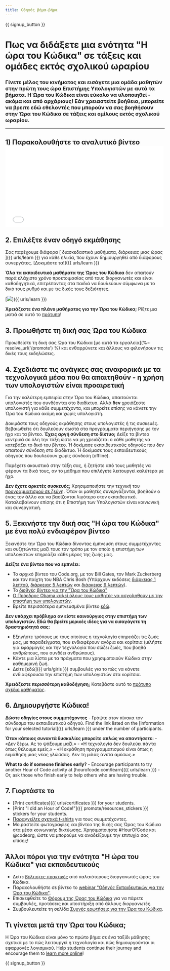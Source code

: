 ```yaml
---
title: Οδηγός βήμα-βήμα
---
```


{{ signup_button }}

# Πως να διδάξετε μια ενότητα "Η ώρα του Κώδικα" σε τάξεις και ομάδες εκτός σχολικού ωραρίου

### Γίνετε μέλος του κινήματος και εισάγετε μια ομάδα μαθητών στην πρώτη τους ώρα Επιστήμης Υπολογιστών με αυτά τα βήματα. Η Ώρα του Κώδικα είναι εύκολο να υλοποιηθεί - ακόμα και από αρχάριους! Εάν χρειαστείτε βοήθεια, μπορείτε να βρειτε  εδώ  εθελοντές που μπορούν να σας βοηθήσουν στην Ώρα του Κώδικα σε τάξεις και ομίλους εκτός σχολικού ωραρίου.</h3> 

* * *

## 1) Παρακολουθήστε το αναλυτικό βίντεο <iframe width="500" height="255" src="//www.youtube.com/embed/SrnvvWDm73k" frameborder="0" allowfullscreen mark="crwd-mark"></iframe> 

## 2. Επιλέξτε έναν οδηγό εκμάθησης

Σας παρέχουμε διάφορα [ διασκεδαστικά μαθήματα, διάρκειας μιας ώρας ]({{ urls/learn }}) για κάθε ηλικία, που έχουν δημιουργηθεί από διάφορους συνεργάτες. [Δοκιμάστε τα!]({{ urls/learn }})

**Όλα τα εκπαιδευτικά μαθήματα της Ώρας του Κώδικα** δεν απαιτούν παρά ελάχιστο χρόνο προετοιμασίας από τους διοργανωτές και είναι καθοδηγητικά, επιτρέποντας στα παιδιά να δουλεύουν σύμφωνα με το δικό τους ρυθμό και με τις δικές τους δεξιότητες.

[![](/images/fit-700/tutorials.png)]({{ urls/learn }})

**Χρειάζεστε ένα πλάνο μαθήματος για την Ώρα του Κώδικα;** Ρίξτε μια ματιά σε αυτό το [ πρότυπο](/files/AfterschoolEducatorLessonPlanOutline.docx)!

## 3. Προωθήστε τη δική σας Ώρα του Κώδικα

Προωθείστε τη δική σας Ώρα του Κώδικα [με αυτά τα εργαλεία](%= resolve_url('/promote') %) και ενθαρρύνετε και άλλους να φιλονήσουν τις δικές τους εκδηλώσεις.

## 4. Σχεδιάστε τις ανάγκες σας αναφορικά με τα τεχνολογικά μέσα που θα απαιτηθούν - η χρήση των υπολογιστών είναι προαιρετική

Για την καλύτερη εμπειρία στην Ώρα του Κώδικα, απαιτούνται υπολογιστές που συνδέονται στο διαδίκτυο. Αλλά **δεν** χρειάζεστε υπολογιστή για κάθε συμμετέχοντα, και μπορείτε επίσης να κάνετε την Ώρα του Κώδικα ακόμη και χωρίς υπολογιστή.

Δοκιμάστε τους οδηγούς εκμάθησης στους υπολογιστές ή τις συσκευές. Βεβαιωθείτε ότι δουλεύουν σωστά στα προγράμματα περιήγησης με τον ήχο και τα βίντεο. **Έχεις αργή σύνδεση στο δίκτυο;** Δείξε τα βίντεο κεντρικά σε όλη την τάξη ώστε να μη χρειάζεται ο κάθε μαθητής να κατεβάζει το δικό του βίντεο. Ή δοκίμασε εκπαιδευτικούς οδηγούς που δεν απαιτούν σύνδεση στο διαδίκτυο. Ή δοκίμασε τους εκπαιδευτικούς οδηγούς που δουλεύουν χωρίς σύνδεση (offline).

Παρέχετε ακουστικά στην τάξη σας, ή ζητήστε από τους μαθητές να φέρουν τα δικά τους, αν το μάθημα που επιλέγετε λειτουργεί καλύτερα με ήχο.

**Δεν έχετε αρκετές συσκευές;** Χρησιμοποιήστε την τεχνική του [προγραμματισμού σε ζεύγη](https://www.youtube.com/watch?v=vgkahOzFH2Q). Όταν οι μαθητές συνεργάζονται, βοηθούν ο ένας τον άλλο και να βασίζονται λιγότερο στον εκπαιδευτικό. Καταλαβαίνουν επίσης ότι η Επιστήμη των Υπολογιστών είναι κοινωνική και συνεργατική.

## 5. Ξεκινήστε την δική σας "Η ώρα του Κώδικα" με ένα πολύ ενδιαφέρον βίντεο

Ξεκινήστε την Ώρα του Κώδικα δίνοντας έμπνευση στους συμμετέχοντες και συζητώντας μαζί τους τον τρόπο με τον οποίο η επιστήμη των υπολογιστών επηρεάζει κάθε μέρος της ζωής μας.

**Δείξτε ένα βίντεο που να εμπνέει:**

- Το αρχικό βίντεο του Code.org, με τον Bill Gates, τον Mark Zuckerberg και τον παίχτη του ΝΒΑ Chris Bosh (Υπάρχουν εκδόσεις [διάρκειας 1 λεπτού](https://www.youtube.com/watch?v=qYZF6oIZtfc), [διάρκειας 5 λεπτών](https://www.youtube.com/watch?v=nKIu9yen5nc) και [διάρκειας 9 λεπτών](https://www.youtube.com/watch?v=dU1xS07N-FA)).
- Το [διεθνές βίντεο για την "Ώρα του Κώδικα"](https://www.youtube.com/watch?v=KsOIlDT145A)
- [Ο Πρόεδρος Obama καλεί όλους τους μαθητές να ασχοληθούν με την επιστήμη των υπολογιστών](https://www.youtube.com/watch?v=6XvmhE1J9PY).
- Βρείτε περισσότερα εμπνευσμένα βίντεο [εδώ](https://www.youtube.com/playlist?list=PLzdnOPI1iJNfpD8i4Sx7U0y2MccnrNZuP).

**Δεν υπάρχει πρόβλημα αν είστε καινούργιος στην επιστήμη των υπολογιστών. Εδώ θα βρείτε μερικές ιδέες για να εισαγάγετε τη δραστηριότητά σας:**

- Εξηγήστε τρόπους με τους οποίους η τεχνολογία επηρεάζει τις ζωές μας, με παραδείγματα, που ενδιαφέρουν αγόρια και κορίτσια (μιλήστε για εφαρμογές και την τεχνολογία που σώζει ζωές, που βοηθά ανθρώπους, που συνδέει ανθρώπους).
- Κάντε μια λίστα με τα πράγματα που χρησιμοποιούν Κώδικα στην καθημερινή ζωή.
- Δείτε [εδώ]({{ urls/girls }}) συμβουλές για το πώς να κάνετε ενδιαφέρουσα την επιστήμη των υπολογιστών στα κορίτσια. 

**Χρειάζεστε περισσότερη καθοδήγηση;** Κατεβάστε αυτό το [ πρότυπο σχέδιο μαθήματος](/files/AfterschoolEducatorLessonPlanOutline.docx).

## 6. Δημιουργήστε Κώδικα!

**Δώστε οδηγίες στους συμμετέχοντες** - Γράψτε στον πίνακα τον σύνδεσμο του εκπαιδευτικού οδηγού. Find the link listed on the [information for your selected tutorial]({{ urls/learn }}) under the number of participants.

**Όταν κάποιος συναντά δυσκολίες μπορείτε απλώς να απαντήσετε:** - «Δεν ξέρω. Ας το ψάξουμε μαζί.» - «Η τεχνολογία δεν δουλεύει πάντα όπως θέλουμε εμείς.» - «Η εκμάθηση προγραμματισμού είναι όπως η εκμάθηση μιας νέας γλώσσας. Δεν τη μιλάς άνετα αμέσως.»

**What to do if someone finishes early?** - Encourage participants to try another Hour of Code activity at [hourofcode.com/learn]({{ urls/learn }}) - Or, ask those who finish early to help others who are having trouble.

## 7. Γιορτάστε το

- [Print certificates]({{ urls/certificates }}) for your students.
- [Print "I did an Hour of Code!"]({{ promote/resources_stickers }}) stickers for your students.
- [Παραγγείλτε σχετικά t-shirts](http://blog.code.org/post/132608499493/hour-of-code-shirts-and-more) για τους συμμετέχοντες.
- Μοιραστείτε φωτογραφίες και βίντεο της δικής σας Ώρας του Κώδικα στα μέσα κοινωνικής δικτύωσης. Χρησιμοποιήστε #HourOfCode και @codeorg, ώστε να μπορούμε να αναδείξουμε την επιτυχία σας επίσης!

## Άλλοι πόροι για την ενότητα "Η ώρα του Κώδικα" για εκπαιδευτικούς

- Δείτε [βέλτιστες πρακτικές](http://www.slideshare.net/TeachCode/hour-of-code-best-practices-for-successful-educators-51273466) από παλαιότερους διοργανωτές ώρας του Κώδικα.
- Παρακολουθήστε σε βίντεο το [webinar "Οδηγός Εκπαιδευτικών για την Ώρα του Κώδικα"](https://youtu.be/EJeMeSW2-Mw).
- Επισκεφθείτε το [ Φόρουμ της Ώρας του Κώδικα](http://forum.code.org/c/plc/hour-of-code) για να πάρετε συμβουλές, προτάσεις και υποστήριξη από άλλους διοργανωτές.
- Συμβουλευτείτε τη σελίδα [Συχνές ερωτήσεις για την Ώρα του Κώδικα](https://support.code.org/hc/en-us/categories/200147083-Hour-of-Code).

## Τι γίνεται μετά την Ώρα του Κώδικα;

Η Ώρα του Κώδικα είναι μόνο το πρώτο βήμα σε ένα ταξίδι μάθησης σχετικά με το πώς λειτουργεί η τεχνολογία και πώς δημιουργούνται οι εφαρμογές λογισμικού. Help students continue their journey and encourage them to [learn more online](/beyond)!

{{ signup_button }}